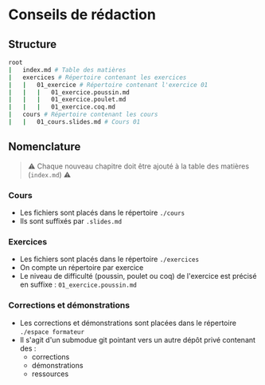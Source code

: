# Conseils de rédaction

## Structure

```bash
root
|   index.md # Table des matières
|   exercices # Répertoire contenant les exercices
|   |   01_exercice # Répertoire contenant l'exercice 01
|   |   |   01_exercice.poussin.md 
|   |   |   01_exercice.poulet.md
|   |   |   01_exercice.coq.md
|   cours # Répertoire contenant les cours
|   |   01_cours.slides.md # Cours 01
```

## Nomenclature

> ⚠️ Chaque nouveau chapitre doit être ajouté à la table des matières (`index.md`) ⚠️

### Cours

- Les fichiers sont placés dans le répertoire `./cours`
- Ils sont suffixés par `.slides.md`

### Exercices

- Les fichiers sont placés dans le répertoire `./exercices`
- On compte un répertoire par exercice
- Le niveau de difficulté (poussin, poulet ou coq) de l'exercice est précisé en suffixe : `01_exercice.poussin.md`

### Corrections et démonstrations

- Les corrections et démonstrations sont placées dans le répertoire `./espace formateur`
- Il s'agit d'un submodue git pointant vers un autre dépôt privé contenant des : 
    - corrections
    - démonstrations
    - ressources